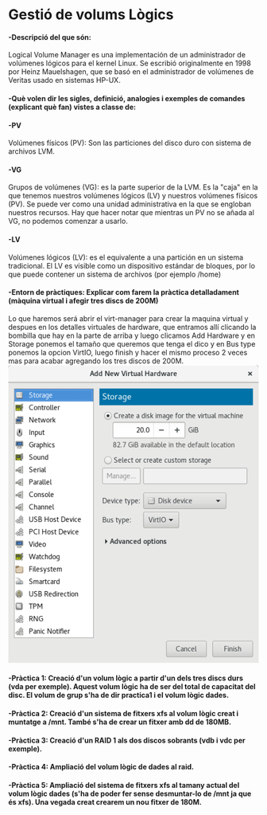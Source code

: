 # Gestió de volums Lògics

####    -Descripció del que són:
 Logical Volume Manager es una implementación de un administrador de volúmenes lógicos para el kernel Linux. Se escribió originalmente en 1998 por Heinz Mauelshagen, que se basó en el administrador de volúmenes de Veritas usado en sistemas HP-UX.
####     -Què volen dir les sigles, definició, analogies i exemples de comandes (explicant què fan) vistes a classe de:
####         -PV
Volúmenes físicos (PV): Son las particiones del disco duro con sistema de archivos LVM. 
####         -VG
Grupos de volúmenes (VG): es la parte superior de la LVM. Es la "caja" en la que tenemos nuestros volúmenes lógicos (LV) y nuestros volúmenes físicos (PV). Se puede ver como una unidad administrativa en la que se engloban nuestros recursos. Hay que hacer notar que mientras un PV no se añada al VG, no podemos comenzar a usarlo.

####         -LV
Volúmenes lógicos (LV): es el equivalente a una partición en un sistema tradicional. El LV es visible como un dispositivo estándar de bloques, por lo que puede contener un sistema de archivos (por ejemplo /home)

####     -Entorn de pràctiques: Explicar com farem la pràctica detalladament (màquina virtual i afegir tres discs de 200M)  
Lo que haremos será abrir el virt-manager para crear la maquina virtual y despues en los detalles virtuales de hardware, que entramos allí clicando la bombilla que hay en la parte de arriba y luego clicamos Add Hardware y en Storage ponemos el tamaño que queremos que tenga el dico y en Bus type ponemos la opcion VirtIO, luego finish y hacer el mismo proceso 2 veces mas para acabar agregando los tres discos de 200M.
![Sin titulo](1.png)
####     -Pràctica 1: Creació d'un volum lògic a partir d'un dels tres discs durs (vda per exemple). Aquest volum lògic ha de ser del total de capacitat del disc. El volum de grup s'ha de dir practica1 i el volum lògic dades.
####     -Pràctica 2: Creació d'un sistema de fitxers xfs al volum lògic creat i muntatge a /mnt. També s'ha de crear un fitxer amb dd de 180MB.
####     -Pràctica 3: Creació d'un RAID 1 als dos discos sobrants (vdb i vdc per exemple).
####     -Pràctica 4: Ampliació del volum lògic de dades al raid.
####     -Pràctica 5: Ampliació del sistema de fitxers xfs al tamany actual del volum lògic dades (s'ha de poder fer sense desmuntar-lo de /mnt ja que és xfs). Una vegada creat crearem un nou fitxer de 180M.
